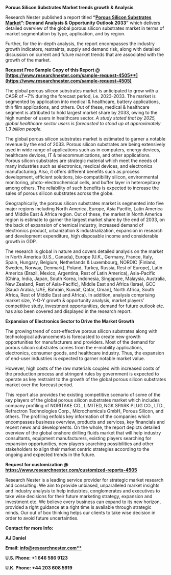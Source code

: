 ﻿**Porous Silicon Substrates Market trends growth & Analysis**

Research Nester published a report titled **“[Porous Silicon Substrates Market](https://www.researchnester.com/reports/porous-silicon-substrates-market/4505)”: Demand Analysis & Opportunity Outlook 2033”** which delivers detailed overview of the global porous silicon substrates market in terms of market segmentation by type, application, and by region.

Further, for the in-depth analysis, the report encompasses the industry growth indicators, restraints, supply and demand risk, along with detailed discussion on current and future market trends that are associated with the growth of the market.

**Request Free Sample Copy of this Report @ [https://www.researchnester.com/sample-request-4505**](https://www.researchnester.com/sample-request-4505)**

The global porous silicon substrates market is anticipated to grow with a CAGR of ~7% during the forecast period, i.e. 2023-2033. The market is segmented by application into medical & healthcare, battery applications, thin film applications, and others. Out of these, medical & healthcare segment is attributed to hold largest market share by 2033, owing to the high number of users in healthcare sector. *A study stated that by 2025, global healthcare sector users is forecasted to stood up at approximately 1.3 billion people.*

The global porous silicon substrates market is estimated to garner a notable revenue by the end of 2033. Porous silicon substrates are being extensively used in wide range of applications such as in computers, energy devices, healthcare devices, IT & telecommunications, and other applications. Porous silicon substrates are strategic material which meet the needs of many industries such as electronics, medical devices, and electronics manufacturing. Also, it offers different benefits such as process development, efficient solutions, bio-compatibility silicon, environmental monitoring, photo-electrochemical cells, and buffer layer in heteroepitaxy among others. The reliability of such benefits is expected to increase the sales of porous silicon substrates across the globe.

Geographically, the porous silicon substrates market is segmented into five major regions including North America, Europe, Asia Pacific, Latin America and Middle East & Africa region. Out of these, the market in North America region is estimate to garner the largest market share by the end of 2033, on the back of expansion of chemical industry, increased demand of electronics product, urbanization & industrialization, expansion in research and development expenditure, high disposable income and considerable growth in GDP. 

The research is global in nature and covers detailed analysis on the market in North America (U.S., Canada), Europe (U.K., Germany, France, Italy, Spain, Hungary, Belgium, Netherlands & Luxembourg, NORDIC [Finland, Sweden, Norway, Denmark], Poland, Turkey, Russia, Rest of Europe), Latin America (Brazil, Mexico, Argentina, Rest of Latin America), Asia-Pacific (China, India, Japan, South Korea, Indonesia, Singapore, Malaysia, Australia, New Zealand, Rest of Asia-Pacific), Middle East and Africa (Israel, GCC [Saudi Arabia, UAE, Bahrain, Kuwait, Qatar, Oman], North Africa, South Africa, Rest of Middle East and Africa). In addition, analysis comprising market size, Y-O-Y growth & opportunity analysis, market players’ competitive study, investment opportunities, demand for future outlook etc. has also been covered and displayed in the research report.

**Expansion of Electronics Sector to Drive the Market Growth**

The growing trend of cost-effective porous silicon substrates along with technological advancements is forecasted to create new growth opportunities for manufacturers and providers. Most of the demand for porous silicon substrates comes from the e-mobility applications, electronics, consumer goods, and healthcare industry. Thus, the expansion of end-user industries is expected to garner notable market value.

However, high costs of the raw materials coupled with increased costs of the production process and stringent rules by government is expected to operate as key restraint to the growth of the global porous silicon substrates market over the forecast period.

This report also provides the existing competitive scenario of some of the key players of the global porous silicon substrates market which includes company profiling of NORITAKE CO., LIMITED, NGK SPARK PLUG CO., LTD., Refractron Technologies Corp., Microchemicals GmbH, Porous Silicon, and others. The profiling enfolds key information of the companies which encompasses business overview, products and services, key financials and recent news and developments. On the whole, the report depicts detailed overview of the global onshore drilling fluids market that will help industry consultants, equipment manufacturers, existing players searching for expansion opportunities, new players searching possibilities and other stakeholders to align their market centric strategies according to the ongoing and expected trends in the future.      

**Request for customization @ <https://www.researchnester.com/customized-reports-4505>**

Research Nester is a leading service provider for strategic market research and consulting. We aim to provide unbiased, unparalleled market insights and industry analysis to help industries, conglomerates and executives to take wise decisions for their future marketing strategy, expansion and investment etc. We believe every business can expand to its new horizon, provided a right guidance at a right time is available through strategic minds. Our out of box thinking helps our clients to take wise decision in order to avoid future uncertainties.

**Contact for more Info:**

**AJ Daniel**

**Email: [info@researchnester.com**](mailto:info@researchnester.com)**

**U.S. Phone: +1 646 586 9123** 

**U.K. Phone: +44 203 608 5919**





